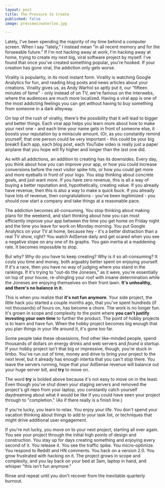 ```yaml
--- 
layout: post
title: The Pressure to Create
published: false
image: previews/waterloo.jpg

---
```


Lately, I've been spending the majority of my time behind a computer screen. When I say "lately," I instead mean "in all recent memory and for the forseeable future." If I'm not hacking away at work, I'm hacking away at home, trying to create my next big, viral software project by myself. I've found that once you've created something popular, you're hooked. If your creation has gone viral, the addiction only gets worse.

Virality is popularity, in its most instant form. Virality is watching Google Analytics for fun, and reading blog posts and news articles about your creations. Virality gives us, as Andy Warhol so aptly put it, our "fifteen minutes of fame" - only instead of on TV, we're famous on the interwebs, where the audiences are much more localized. Having a viral app is one of the most addicting feelings you can get without having to buy something from someone in a dark alleyway.

On top of the rush of virality, there's the possibility that it will lead to bigger and better things. Each viral app helps you learn more about how to make your next one - and each time your name gets in front of someone else, it boosts your reputation by a miniscule amount. (Or, as you constantly remind yourself, that one person could be very important - this could be your big break!) Each app, each blog post, each YouTube video is really just a paper airplane that you hope will fly higher and longer than the last one did.

As with all addictions, an addition to creating has its downsides. Every day, you think about how you can improve your app, or how you could increase conversions before the next visitor spike hits, or how you could get more and more eyeballs in front of your logo. You stop thinking about concrete goals, and just want *more*. If you have zero revenue, this is all a way of buying a better reputation and, hypothetically, creating value. If you already have revenue, then this is also a way to make a quick buck. If you already have lots of revenue, then congratulations - you've been legitimized - you should now start a company and take things at a reasonable pace.

The addiction becomes all-consuming. You stop thinking about making plans for the weekend, and start thinking about how you can most efficiently improve your app between the time you get home on Friday night and the time you leave for work on Monday morning. You put Google Analytics on your TV at home, because hey - it's a better distraction than a real TV show, right? You watch AdSense daily and get scared when you see a negative slope on any one of its graphs. You gain inertia at a maddening rate. It becomes impossible to stop.

But why? Why do you have to keep creating? Why is it so all-consuming? It costs you time and money, both arguably better spent on enjoying yourself. If it's a race, then you have no way of judging where you stand in the rankings. If it's trying to "out-do the Joneses," as it were, you're essentially on top of your house, re-shingling your roof with insane determination while the Joneses are enjoying themselves on their front lawn. **It's unhealthy, and there's no balance in it.**

This is when you realize that **it's not fun anymore**. Your side project, the little hack you started a couple months ago, that you've spent hundreds (if not thousands) of hours on, has become a chore. The work is no longer fun. It's grown in scope and complexity to the point where **you can't justify investing your own time** to further the product. The point of hobby projects is to learn and have fun. When the hobby project becomes big enough that you plan things in your life around it, it's gone too far.

Some people take these obsessions, find other like-minded people, spend thousands of dollars on energy drinks and web servers and *found a startup*. If your hobby project isn't that big or impressive, though, you're stuck in limbo. You've run out of time, money and drive to bring your project to the next level, but it already has enough intertia that you can't stop there. You leave the servers running, hope that your AdSense revenue will balance out your huge server bill, and **try** to move on.

The word **try** is bolded above because it's not easy to move on in the least. Even though you've shut down your staging servers and removed the project's git repo from your laptop, you constantly catch yourself daydreaming about what it would be like if you could have seen your project through to "completion." (As if there really is a finish line.)

If you're lucky, you learn to relax. You enjoy your life. You don't spend your vacation thinking about things to add to your task list, or techniques that might drive additional user engagement.

If you're not lucky, you move on to your next project, starting all over again. You see your project through the initial high points of design and construction. You stay up for days creating something and enjoying every second of it. You release it. You see the traffic spike. You micro-optimize. You respond to Reddit and HN comments. You hack on a version 2.0. You grow frustrated with hacking on it. The project grows in scope and complexity, and you lay back on your bed at 3am, laptop in hand, and whisper "this isn't fun anymore."

Rinse and repeat until you don't recover from the inevitable quarterly burnout.